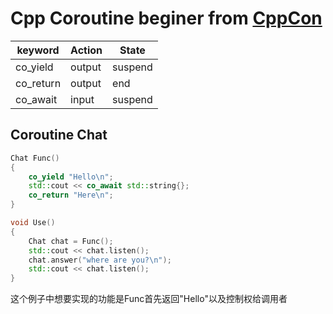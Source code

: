 # Cpp Coroutine beginer from [CppCon](https://www.youtube.com/watch?v=8sEe-4tig_A&t=2852s)

| keyword   | Action | State   |
| --------- | ------ | ------- |
| co_yield  | output | suspend |
| co_return | output | end     |
| co_await  | input  | suspend |

## Coroutine Chat
```C++
Chat Func()
{
    co_yield "Hello\n";
    std::cout << co_await std::string{};
    co_return "Here\n";
}

void Use()
{
    Chat chat = Func();
    std::cout << chat.listen();
    chat.answer("where are you?\n");
    std::cout << chat.listen();
}
```
这个例子中想要实现的功能是Func首先返回"Hello"以及控制权给调用者
